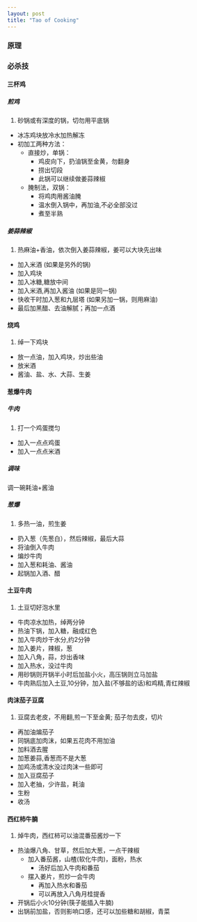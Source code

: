 ```yaml
---
layout: post
title: "Tao of Cooking"
---
```

### 原理

### 必杀技
#### 三杯鸡
##### 煎鸡
1. 砂锅或有深度的锅，切勿用平底锅
- 冰冻鸡块放冷水加热解冻
- 初加工两种方法：
    * 直接炒，单锅：
        - 鸡皮向下，扔油锅至金黄，勿翻身
        - 捞出切段
        - 此锅可以继续做姜蒜辣椒
    * 腌制法，双锅：
        - 将鸡肉用酱油腌
        - 温水倒入锅中，再加油,不必全部没过
        - 煮至半熟

##### 姜蒜辣椒
1. 热麻油+香油，依次倒入姜蒜辣椒，姜可以大块先出味
- 加入米酒 (如果是另外的锅)
- 加入鸡块
- 加入冰糖,糖放中间
- 加入米酒,再加入酱油 (如果是同一锅)
- 快收干时加入葱和九层塔 (如果另加一锅，则用麻油)
- 最后加黑醋、去油解腻；再加一点酒


#### 烧鸡
1. 绰一下鸡块
- 放一点油，加入鸡块，炒出些油
- 放米酒
- 酱油、盐、水、大蒜、生姜

#### 葱爆牛肉
##### 牛肉
1. 打一个鸡蛋搅匀
* 加入一点点鸡蛋
* 加入一点点米酒

##### 调味
调一碗耗油+酱油

##### 葱爆
1. 多热一油，煎生姜
- 扔入葱（先葱白），然后辣椒，最后大蒜
- 将油倒入牛肉
- 煸炒牛肉
- 加入葱和耗油、酱油
- 起锅加入酒、醋

#### 土豆牛肉
1. 土豆切好泡水里
- 牛肉凉水加热，绰两分钟
- 热油下锅，加入糖，融成红色
- 加入牛肉炒干水分,约2分钟
- 加入姜片，辣椒，葱
- 加入八角，蒜，炒出香味
- 加入热水，没过牛肉
- 用砂锅则开锅半小时后加盐小火，高压锅则立马加盐
- 牛肉熟后加入土豆,10分钟，加入盐(不够盐的话)和鸡精,青红辣椒

#### 肉沫茄子豆腐
1. 豆腐去老皮，不用翻,煎一下至金黄; 茄子勿去皮，切片
- 再加油煸茄子
- 同锅底加肉沫，如果五花肉不用加油
- 加料酒去腥
- 加葱姜蒜,香葱而不是大葱
- 加鸡汤或清水没过肉沫一些即可
- 加入豆腐茄子
- 加入老抽，少许盐，耗油
- 生粉
- 收汤

#### 西红柿牛腩
1. 焯牛肉，西红柿可以油混番茄酱炒一下
- 热油爆八角、甘草，然后加大葱，一点干辣椒
    - 加入番茄酱，山楂(软化牛肉)，面粉，热水
        - 汤好后加入牛肉和番茄
    - 摆入姜片，煎炒一会牛肉
        - 再加入热水和番茄
        - 可以再放入八角月桂提香
- 开锅后小火10分钟(筷子能插入牛腩)
- 出锅前加盐，否则影响口感，还可以加些糖和胡椒，青菜

